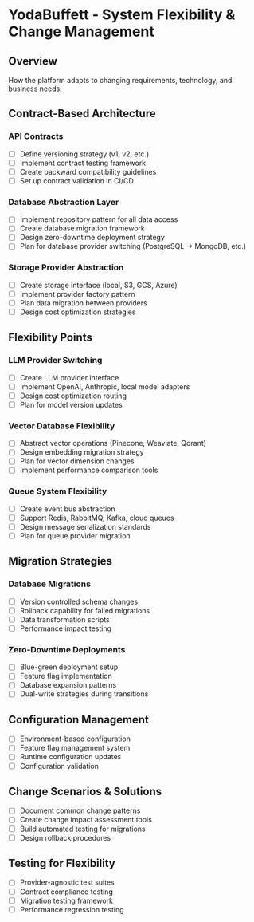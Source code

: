 # YodaBuffett - System Flexibility & Change Management

## Overview
How the platform adapts to changing requirements, technology, and business needs.

## Contract-Based Architecture

### API Contracts
- [ ] Define versioning strategy (v1, v2, etc.)
- [ ] Implement contract testing framework
- [ ] Create backward compatibility guidelines
- [ ] Set up contract validation in CI/CD

### Database Abstraction Layer
- [ ] Implement repository pattern for all data access
- [ ] Create database migration framework
- [ ] Design zero-downtime deployment strategy
- [ ] Plan for database provider switching (PostgreSQL → MongoDB, etc.)

### Storage Provider Abstraction
- [ ] Create storage interface (local, S3, GCS, Azure)
- [ ] Implement provider factory pattern
- [ ] Plan data migration between providers
- [ ] Design cost optimization strategies

## Flexibility Points

### LLM Provider Switching
- [ ] Create LLM provider interface
- [ ] Implement OpenAI, Anthropic, local model adapters
- [ ] Design cost optimization routing
- [ ] Plan for model version updates

### Vector Database Flexibility
- [ ] Abstract vector operations (Pinecone, Weaviate, Qdrant)
- [ ] Design embedding migration strategy
- [ ] Plan for vector dimension changes
- [ ] Implement performance comparison tools

### Queue System Flexibility
- [ ] Create event bus abstraction
- [ ] Support Redis, RabbitMQ, Kafka, cloud queues
- [ ] Design message serialization standards
- [ ] Plan for queue provider migration

## Migration Strategies

### Database Migrations
- [ ] Version controlled schema changes
- [ ] Rollback capability for failed migrations
- [ ] Data transformation scripts
- [ ] Performance impact testing

### Zero-Downtime Deployments
- [ ] Blue-green deployment setup
- [ ] Feature flag implementation
- [ ] Database expansion patterns
- [ ] Dual-write strategies during transitions

## Configuration Management
- [ ] Environment-based configuration
- [ ] Feature flag management system
- [ ] Runtime configuration updates
- [ ] Configuration validation

## Change Scenarios & Solutions
- [ ] Document common change patterns
- [ ] Create change impact assessment tools
- [ ] Build automated testing for migrations
- [ ] Design rollback procedures

## Testing for Flexibility
- [ ] Provider-agnostic test suites
- [ ] Contract compliance testing
- [ ] Migration testing framework
- [ ] Performance regression testing